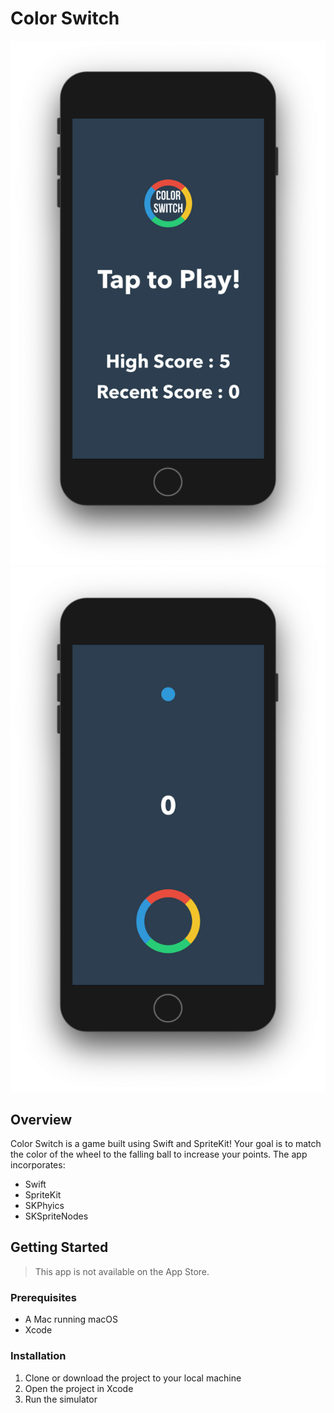 # Color Switch

![Home Screen](HomeScreen.png) ![Game Screen](GameScreen.png)

## Overview

Color Switch is a game built using Swift and SpriteKit! Your goal is to match the color of the wheel to the falling ball to increase your points. The app incorporates:

- Swift
- SpriteKit
- SKPhyics
- SKSpriteNodes

## Getting Started

> This app is not available on the App Store.

### Prerequisites

- A Mac running macOS
- Xcode

### Installation

1. Clone or download the project to your local machine
2. Open the project in Xcode
3. Run the simulator

